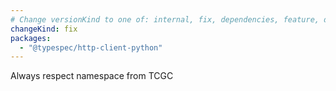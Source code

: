 ```yaml
---
# Change versionKind to one of: internal, fix, dependencies, feature, deprecation, breaking
changeKind: fix
packages:
  - "@typespec/http-client-python"
---
```


Always respect namespace from TCGC
